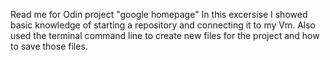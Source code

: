 Read me for Odin project "google homepage"
In this excersise I showed basic knowledge of starting a repository and connecting it to my Vm. Also used the terminal command line to create new files for the project and how to save those files.